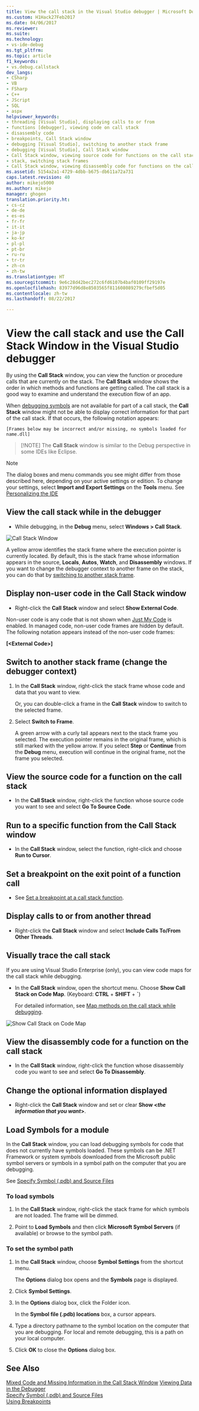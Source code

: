 ```yaml
---
title: View the call stack in the Visual Studio debugger | Microsoft Docs
ms.custom: H1Hack27Feb2017
ms.date: 04/06/2017
ms.reviewer: 
ms.suite: 
ms.technology:
- vs-ide-debug
ms.tgt_pltfrm: 
ms.topic: article
f1_keywords:
- vs.debug.callstack
dev_langs:
- CSharp
- VB
- FSharp
- C++
- JScript
- SQL
- aspx
helpviewer_keywords:
- threading [Visual Studio], displaying calls to or from
- functions [debugger], viewing code on call stack
- disassembly code
- breakpoints, Call Stack window
- debugging [Visual Studio], switching to another stack frame
- debugging [Visual Studio], Call Stack window
- Call Stack window, viewing source code for functions on the call stack
- stack, switching stack frames
- Call Stack window, viewing disassembly code for functions on the call stack
ms.assetid: 5154a2a1-4729-4dbb-b675-db611a72a731
caps.latest.revision: 40
author: mikejo5000
ms.author: mikejo
manager: ghogen
translation.priority.ht:
- cs-cz
- de-de
- es-es
- fr-fr
- it-it
- ja-jp
- ko-kr
- pl-pl
- pt-br
- ru-ru
- tr-tr
- zh-cn
- zh-tw
ms.translationtype: HT
ms.sourcegitcommit: 9e6c28d42bec272c6fd6107b4baf0109ff29197e
ms.openlocfilehash: 83977d96d8e8503565f811608089279cfbef5d05
ms.contentlocale: zh-tw
ms.lasthandoff: 08/22/2017

---
```

# <a name="view-the-call-stack-and-use-the-call-stack-window-in-the-visual-studio-debugger"></a>View the call stack and use the Call Stack Window in the Visual Studio debugger

By using the **Call Stack** window, you can view the function or procedure calls that are currently on the stack. The **Call Stack** window shows the order in which methods and functions are getting called. The call stack is a good way to examine and understand the execution flow of an app.
  
When [debugging symbols](#bkmk_symbols) are not available for part of a call stack, the **Call Stack** window might not be able to display correct information for that part of the call stack. If that occurs, the following notation appears:  
  
`[Frames below may be incorrect and/or missing, no symbols loaded for name.dll]`

>  [!NOTE]
> The **Call Stack** window is similar to the Debug perspective in some IDEs like Eclipse. 

> [!NOTE]
>  The dialog boxes and menu commands you see might differ from those described here, depending on your active settings or edition. To change your settings, select **Import and Export Settings** on the **Tools** menu.  See [Personalizing the IDE](../ide/personalizing-the-visual-studio-ide.md)
  
## <a name="view-the-call-stack-while-in-the-debugger"></a>View the call stack while in the debugger 
  
-   While debugging, in the **Debug** menu, select **Windows > Call Stack**.

 ![Call Stack Window](../debugger/media/dbg_basics_callstack_window.png "CallStackWindow")

A yellow arrow identifies the stack frame where the execution pointer is currently located. By default, this is the stack frame whose information appears in the source, **Locals**, **Autos**, **Watch**, and **Disassembly** windows. If you want to change the debugger context to another frame on the stack, you can do that by [switching to another stack frame](#bkmk_switch).   
  
## <a name="display-non-user-code-in-the-call-stack-window"></a>Display non-user code in the Call Stack window  
  
-   Right-click the **Call Stack** window and select **Show External Code**.

Non-user code is any code that is not shown when [Just My Code](../debugger/just-my-code.md) is enabled. In managed code, non-user code frames are hidden by default. The following notation appears instead of the non-user code frames:  
  
**[\<External Code>]**  
  
## <a name="bkmk_switch"></a> Switch to another stack frame (change the debugger context)
  
1.  In the **Call Stack** window, right-click the stack frame whose code and data that you want to view.

    Or, you can double-click a frame in the **Call Stack** window to switch to the selected frame. 
  
2.  Select **Switch to Frame**.  
  
     A green arrow with a curly tail appears next to the stack frame you selected. The execution pointer remains in the original frame, which is still marked with the yellow arrow. If you select **Step** or **Continue** from the **Debug** menu, execution will continue in the original frame, not the frame you selected.  
  
## <a name="view-the-source-code-for-a-function-on-the-call-stack"></a>View the source code for a function on the call stack  
  
-   In the **Call Stack** window, right-click the function whose source code you want to see and select **Go To Source Code**.

## <a name="run-to-a-specific-function-from-the-call-stack-window"></a>Run to a specific function from the Call Stack window  
  
-  In the **Call Stack** window, select the function, right-click and  choose **Run to Cursor**.  
  
## <a name="set-a-breakpoint-on-the-exit-point-of-a-function-call"></a>Set a breakpoint on the exit point of a function call  
  
-   See [Set a breakpoint at a call stack function](../debugger/using-breakpoints.md#BKMK_Set_a_breakpoint_in_the_call_stack_window).

## <a name="display-calls-to-or-from-another-thread"></a>Display calls to or from another thread  
  
-   Right-click the **Call Stack** window and select **Include Calls To/From Other Threads**.   
  
## <a name="visually-trace-the-call-stack"></a>Visually trace the call stack  

If you are using Visual Studio Enterprise (only), you can view code maps for the call stack while debugging.

- In the **Call Stack** window, open the shortcut menu. Choose **Show Call Stack on Code Map**. (Keyboard: **CTRL** + **SHIFT** + **`**)  
  
    For detailed information, see [Map methods on the call stack while debugging](../debugger/map-methods-on-the-call-stack-while-debugging-in-visual-studio.md).

![Show Call Stack on Code Map](../debugger/media/dbg_basics_show_call_stack_on_code_map.gif "ShowCallStackOnCodeMap")
  
## <a name="view-the-disassembly-code-for-a-function-on-the-call-stack"></a>View the disassembly code for a function on the call stack  
  
-   In the **Call Stack** window, right-click the function whose disassembly code you want to see and select **Go To Disassembly**.    

## <a name="change-the-optional-information-displayed"></a>Change the optional information displayed  
  
-   Right-click the **Call Stack** window and set or clear **Show \<***the information that you want***>**.  
  
## <a name="bkmk_symbols"></a> Load Symbols for a module
In the **Call Stack** window, you can load debugging symbols for code that does not currently have symbols loaded. These symbols can be .NET Framework or system symbols downloaded from the Microsoft public symbol servers or symbols in a symbol path on the computer that you are debugging.  
  
See [Specify Symbol (.pdb) and Source Files](../debugger/specify-symbol-dot-pdb-and-source-files-in-the-visual-studio-debugger.md)  
  
### <a name="to-load-symbols"></a>To load symbols  
  
1.  In the **Call Stack** window, right-click the stack frame for which symbols are not loaded. The frame will be dimmed.  
  
2.  Point to **Load Symbols** and then click **Microsoft Symbol Servers** (if available) or browse to the symbol path.  
  
### <a name="to-set-the-symbol-path"></a>To set the symbol path  
  
1.  In the **Call Stack** window, choose **Symbol Settings** from the shortcut menu.  
  
     The **Options** dialog box opens and the **Symbols** page is displayed.  
  
2.  Click **Symbol Settings**.  
  
3.  In the **Options** dialog box, click the Folder icon.  
  
     In the **Symbol file (.pdb) locations** box, a cursor appears.  
  
4.  Type a directory pathname to the symbol location on the computer that you are debugging. For local and remote debugging, this is a path on your local computer.
  
5.  Click **OK** to close the **Options** dialog box.  
  
## <a name="see-also"></a>See Also  
 [Mixed Code and Missing Information in the Call Stack Window](../debugger/mixed-code-and-missing-information-in-the-call-stack-window.md) [Viewing Data in the Debugger](../debugger/viewing-data-in-the-debugger.md)   
 [Specify Symbol (.pdb) and Source Files](../debugger/specify-symbol-dot-pdb-and-source-files-in-the-visual-studio-debugger.md)   
 [Using Breakpoints](../debugger/using-breakpoints.md)
